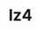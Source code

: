 ---
title: "lz4"
layout: cache
categories: [package, develop-2024-02-11]
meta: {"versions": ["1.9.4"], "compilers": ["cce@=15.0.1", "gcc@=10.3.0", "gcc@=11.1.0", "gcc@=11.4.0", "gcc@=7.3.1", "gcc@=7.5.0", "gcc@=9.4.0", "oneapi@=2024.0.0"], "oss": ["amzn2", "rhel8", "sle_hpc15", "ubuntu18.04", "ubuntu20.04", "ubuntu22.04"], "platforms": ["linux"], "targets": ["aarch64", "neoverse_n1", "neoverse_v1", "neoverse_v2", "ppc64le", "x86_64_v3", "x86_64_v4", "zen4"], "stacks": ["aws-isc", "aws-isc-aarch64", "build_systems", "data-vis-sdk", "e4s", "e4s-cray-rhel", "e4s-cray-sles", "e4s-neoverse-v2", "e4s-neoverse_v1", "e4s-oneapi", "e4s-power", "e4s-rocm-external", "radiuss", "root", "tutorial"], "num_specs": 13, "num_specs_by_stack": {"root": 13, "aws-isc-aarch64": 2, "aws-isc": 1, "e4s-cray-rhel": 1, "e4s-power": 1, "e4s-cray-sles": 1, "radiuss": 1, "build_systems": 1, "e4s-neoverse_v1": 1, "e4s-rocm-external": 1, "e4s": 1, "data-vis-sdk": 1, "e4s-neoverse-v2": 1, "tutorial": 1, "e4s-oneapi": 1}}
spec_details: [{"hash": "7h7oi6tbc4adkifugy3kvt5tnriy3kuv", "compiler": "gcc@=7.3.1", "versions": ["1.9.4"], "os": "amzn2", "platform": "linux", "target": "aarch64", "variants": ["build_system=makefile", "libs=shared,static", "+pic"], "stacks": ["root", "aws-isc-aarch64"], "size": "-", "tarball": "https://binaries.spack.io/releases/develop-2024-02-11/build_cache/linux-amzn2-aarch64/gcc-7.3.1/lz4-1.9.4/linux-amzn2-aarch64-gcc-7.3.1-lz4-1.9.4-7h7oi6tbc4adkifugy3kvt5tnriy3kuv.spack"}, {"hash": "f5iekw7o6edeyiosjd5qmabgtd3fms2c", "compiler": "gcc@=7.3.1", "versions": ["1.9.4"], "os": "amzn2", "platform": "linux", "target": "neoverse_n1", "variants": ["build_system=makefile", "libs=shared,static", "+pic"], "stacks": ["root", "aws-isc-aarch64"], "size": "-", "tarball": "https://binaries.spack.io/releases/develop-2024-02-11/build_cache/linux-amzn2-neoverse_n1/gcc-7.3.1/lz4-1.9.4/linux-amzn2-neoverse_n1-gcc-7.3.1-lz4-1.9.4-f5iekw7o6edeyiosjd5qmabgtd3fms2c.spack"}, {"hash": "apsgxq27oe7cnyhizcylsykudw4i6ki7", "compiler": "gcc@=7.3.1", "versions": ["1.9.4"], "os": "amzn2", "platform": "linux", "target": "x86_64_v3", "variants": ["build_system=makefile", "libs=shared,static", "+pic"], "stacks": ["aws-isc", "root"], "size": "-", "tarball": "https://binaries.spack.io/releases/develop-2024-02-11/build_cache/linux-amzn2-x86_64_v3/gcc-7.3.1/lz4-1.9.4/linux-amzn2-x86_64_v3-gcc-7.3.1-lz4-1.9.4-apsgxq27oe7cnyhizcylsykudw4i6ki7.spack"}, {"hash": "engthwk7fkswo3lzrvef35joanqza3fc", "compiler": "cce@=15.0.1", "versions": ["1.9.4"], "os": "rhel8", "platform": "linux", "target": "zen4", "variants": ["build_system=makefile", "libs=shared,static", "+pic"], "stacks": ["e4s-cray-rhel", "root"], "size": "-", "tarball": "https://binaries.spack.io/releases/develop-2024-02-11/build_cache/linux-rhel8-zen4/cce-15.0.1/lz4-1.9.4/linux-rhel8-zen4-cce-15.0.1-lz4-1.9.4-engthwk7fkswo3lzrvef35joanqza3fc.spack"}, {"hash": "7zfbqa6kjaucqplminal43n6he5ugxas", "compiler": "gcc@=9.4.0", "versions": ["1.9.4"], "os": "ubuntu20.04", "platform": "linux", "target": "ppc64le", "variants": ["build_system=makefile", "libs=shared,static", "+pic"], "stacks": ["e4s-power", "root"], "size": "-", "tarball": "https://binaries.spack.io/releases/develop-2024-02-11/build_cache/linux-ubuntu20.04-ppc64le/gcc-9.4.0/lz4-1.9.4/linux-ubuntu20.04-ppc64le-gcc-9.4.0-lz4-1.9.4-7zfbqa6kjaucqplminal43n6he5ugxas.spack"}, {"hash": "2bv5vaqavy74a3qv2g22w7hnejm7xfvd", "compiler": "gcc@=10.3.0", "versions": ["1.9.4"], "os": "sle_hpc15", "platform": "linux", "target": "x86_64_v4", "variants": ["build_system=makefile", "libs=shared,static", "+pic"], "stacks": ["root", "e4s-cray-sles"], "size": "-", "tarball": "https://binaries.spack.io/releases/develop-2024-02-11/build_cache/linux-sle_hpc15-x86_64_v4/gcc-10.3.0/lz4-1.9.4/linux-sle_hpc15-x86_64_v4-gcc-10.3.0-lz4-1.9.4-2bv5vaqavy74a3qv2g22w7hnejm7xfvd.spack"}, {"hash": "jthyu63ywaieg6eta53ec6py7bxi7bdr", "compiler": "gcc@=7.5.0", "versions": ["1.9.4"], "os": "ubuntu18.04", "platform": "linux", "target": "x86_64_v3", "variants": ["build_system=makefile", "libs=shared,static", "+pic"], "stacks": ["radiuss", "root", "build_systems"], "size": "-", "tarball": "https://binaries.spack.io/releases/develop-2024-02-11/build_cache/linux-ubuntu18.04-x86_64_v3/gcc-7.5.0/lz4-1.9.4/linux-ubuntu18.04-x86_64_v3-gcc-7.5.0-lz4-1.9.4-jthyu63ywaieg6eta53ec6py7bxi7bdr.spack"}, {"hash": "mwrp64qrkfmhg6vctfj633uhlvup5i27", "compiler": "gcc@=11.4.0", "versions": ["1.9.4"], "os": "ubuntu20.04", "platform": "linux", "target": "neoverse_v1", "variants": ["build_system=makefile", "libs=shared,static", "+pic"], "stacks": ["root", "e4s-neoverse_v1"], "size": "-", "tarball": "https://binaries.spack.io/releases/develop-2024-02-11/build_cache/linux-ubuntu20.04-neoverse_v1/gcc-11.4.0/lz4-1.9.4/linux-ubuntu20.04-neoverse_v1-gcc-11.4.0-lz4-1.9.4-mwrp64qrkfmhg6vctfj633uhlvup5i27.spack"}, {"hash": "kaxih2yeedkujh7njmxdvvc67k7cabpd", "compiler": "gcc@=11.4.0", "versions": ["1.9.4"], "os": "ubuntu20.04", "platform": "linux", "target": "x86_64_v3", "variants": ["build_system=makefile", "libs=shared,static", "+pic"], "stacks": ["e4s-rocm-external", "root", "e4s"], "size": "-", "tarball": "https://binaries.spack.io/releases/develop-2024-02-11/build_cache/linux-ubuntu20.04-x86_64_v3/gcc-11.4.0/lz4-1.9.4/linux-ubuntu20.04-x86_64_v3-gcc-11.4.0-lz4-1.9.4-kaxih2yeedkujh7njmxdvvc67k7cabpd.spack"}, {"hash": "lg2zr2szqmkaevnfj4v7bhjj6inofqrl", "compiler": "gcc@=11.1.0", "versions": ["1.9.4"], "os": "ubuntu20.04", "platform": "linux", "target": "x86_64_v3", "variants": ["build_system=makefile", "libs=shared,static", "+pic"], "stacks": ["root", "data-vis-sdk"], "size": "-", "tarball": "https://binaries.spack.io/releases/develop-2024-02-11/build_cache/linux-ubuntu20.04-x86_64_v3/gcc-11.1.0/lz4-1.9.4/linux-ubuntu20.04-x86_64_v3-gcc-11.1.0-lz4-1.9.4-lg2zr2szqmkaevnfj4v7bhjj6inofqrl.spack"}, {"hash": "vhnvex5iyeylgsrvlkpvvp27kiomdwdo", "compiler": "gcc@=11.4.0", "versions": ["1.9.4"], "os": "ubuntu22.04", "platform": "linux", "target": "neoverse_v2", "variants": ["build_system=makefile", "libs=shared,static", "+pic"], "stacks": ["e4s-neoverse-v2", "root"], "size": "-", "tarball": "https://binaries.spack.io/releases/develop-2024-02-11/build_cache/linux-ubuntu22.04-neoverse_v2/gcc-11.4.0/lz4-1.9.4/linux-ubuntu22.04-neoverse_v2-gcc-11.4.0-lz4-1.9.4-vhnvex5iyeylgsrvlkpvvp27kiomdwdo.spack"}, {"hash": "z3j5nu2jp3twuopk5un2s75dhsamsefu", "compiler": "gcc@=11.4.0", "versions": ["1.9.4"], "os": "ubuntu22.04", "platform": "linux", "target": "x86_64_v3", "variants": ["build_system=makefile", "libs=shared,static", "+pic"], "stacks": ["tutorial", "root"], "size": "-", "tarball": "https://binaries.spack.io/releases/develop-2024-02-11/build_cache/linux-ubuntu22.04-x86_64_v3/gcc-11.4.0/lz4-1.9.4/linux-ubuntu22.04-x86_64_v3-gcc-11.4.0-lz4-1.9.4-z3j5nu2jp3twuopk5un2s75dhsamsefu.spack"}, {"hash": "lq3o7u4e3cogbnkiwbrvzimy64yid3x7", "compiler": "oneapi@=2024.0.0", "versions": ["1.9.4"], "os": "ubuntu22.04", "platform": "linux", "target": "x86_64_v3", "variants": ["build_system=makefile", "libs=shared,static", "+pic"], "stacks": ["root", "e4s-oneapi"], "size": "-", "tarball": "https://binaries.spack.io/releases/develop-2024-02-11/build_cache/linux-ubuntu22.04-x86_64_v3/oneapi-2024.0.0/lz4-1.9.4/linux-ubuntu22.04-x86_64_v3-oneapi-2024.0.0-lz4-1.9.4-lq3o7u4e3cogbnkiwbrvzimy64yid3x7.spack"}]
---